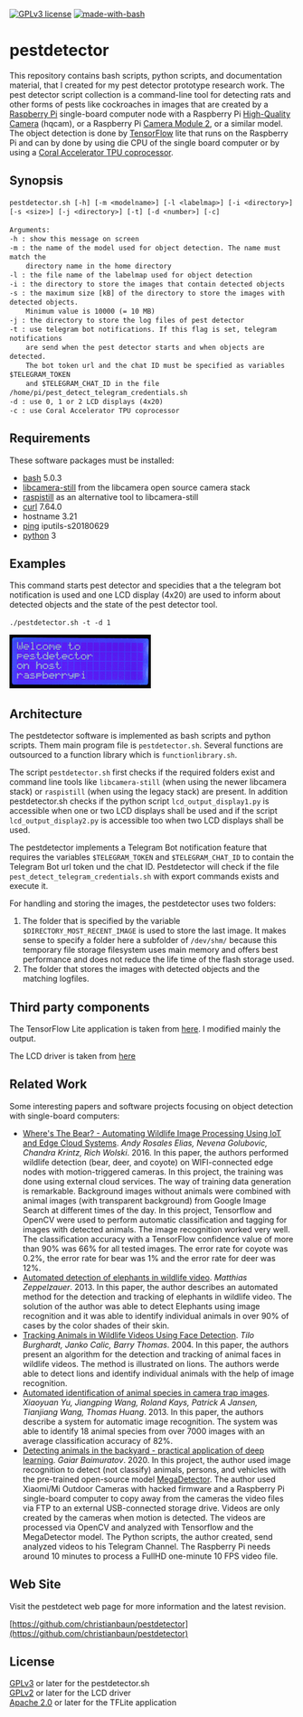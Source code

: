 [![GPLv3 license](https://img.shields.io/badge/License-GPLv3-blue.svg)](http://perso.crans.org/besson/LICENSE.html)
[![made-with-bash](https://img.shields.io/badge/-Made%20with%20Bash-1f425f.svg)](https://www.gnu.org/software/bash/)

# pestdetector

This repository contains bash scripts, python scripts, and documentation material, that I created for my pest detector prototype research work. The pest detector script collection is a command-line tool for detecting rats and other forms of pests like cockroaches in images that are created by a [Raspberry Pi](https://www.raspberrypi.com) single-board computer node with a Raspberry Pi [High-Quality Camera](https://www.raspberrypi.com/products/raspberry-pi-high-quality-camera/) (hqcam), or a Raspberry Pi [Camera Module 2](https://www.raspberrypi.com/products/camera-module-v2/), or a similar model. The object detection is done by [TensorFlow](https://github.com/tensorflow/tensorflow) lite that runs on the Raspberry Pi and can by done by using die CPU of the single board computer or by using a [Coral Accelerator TPU coprocessor](https://coral.ai/products/accelerator/).

## Synopsis

    pestdetector.sh [-h] [-m <modelname>] [-l <labelmap>] [-i <directory>] [-s <size>] [-j <directory>] [-t] [-d <number>] [-c]

    Arguments:
    -h : show this message on screen
    -m : the name of the model used for object detection. The name must match the 
        directory name in the home directory
    -l : the file name of the labelmap used for object detection
    -i : the directory to store the images that contain detected objects
    -s : the maximum size [kB] of the directory to store the images with detected objects.
        Minimum value is 10000 (= 10 MB)
    -j : the directory to store the log files of pest detector
    -t : use telegram bot notifications. If this flag is set, telegram notifications
        are send when the pest detector starts and when objects are detected.  
        The bot token url and the chat ID must be specified as variables $TELEGRAM_TOKEN
        and $TELEGRAM_CHAT_ID in the file /home/pi/pest_detect_telegram_credentials.sh
    -d : use 0, 1 or 2 LCD displays (4x20)
    -c : use Coral Accelerator TPU coprocessor 

## Requirements

These software packages must be installed:

- [bash](https://www.gnu.org/software/bash/) 5.0.3
- [libcamera-still](https://libcamera.org/) from the libcamera open source camera stack
- [raspistill](https://github.com/raspberrypi/userland/blob/master/host_applications/linux/apps/raspicam/RaspiStill.c) as an alternative tool to libcamera-still
- [curl](https://curl.se) 7.64.0
- hostname 3.21
- [ping](https://github.com/iputils/iputils) iputils-s20180629
- [python](https://www.python.org) 3

## Examples

This command starts pest detector and specidies that a the telegram bot notification is used and one LCD display (4x20) are used to inform about detected objects and the state of the pest detector tool.

`./pestdetector.sh -t -d 1`

![LCD display information](https://github.com/christianbaun/pestdetector/blob/main/docs/lcd_movie.gif)


## Architecture

The pestdetector software is implemented as bash scripts and python scripts. Them main program file is `pestdetector.sh`. Several functions are outsourced to a function library which is `functionlibrary.sh`. 

The script `pestdetector.sh` first checks if the required folders exist and command line tools like `libcamera-still` (when using the newer libcamera stack) or `raspistill` (when using the legacy stack) are present. In addition pestdetector.sh checks if the python script `lcd_output_display1.py` is accessible when one or two LCD displays shall be used and if the script `lcd_output_display2.py` is accessible too when two LCD displays shall be used.

The pestdetector implements a Telegram Bot notification feature that requires the variables `$TELEGRAM_TOKEN` and `$TELEGRAM_CHAT_ID` to contain the Telegram Bot url token und the chat ID. Pestdetector will check if the file `pest_detect_telegram_credentials.sh` with export commands exists and execute it.

For handling and storing the images, the pestdetector uses two folders:

1. The folder that is specified by the variable `$DIRECTORY_MOST_RECENT_IMAGE` is used to store the last image. It makes sense to specify a folder here a subfolder of `/dev/shm/` because this temporary file storage filesystem uses main memory and offers best performance and does not reduce the life time of the flash storage used. 
2. The folder that stores the images with detected objects and the matching logfiles.

## Third party components

The TensorFlow Lite application is taken from [here](https://github.com/EdjeElectronics/TensorFlow-Lite-Object-Detection-on-Android-and-Raspberry-Pi). I modified mainly the output.

The LCD driver is taken from [here](https://github.com/ArcadiaLabs/raspberry_lcd4x20_I2C)

## Related Work

Some interesting papers and software projects focusing on object detection with single-board computers:

- [Where's The Bear? - Automating Wildlife Image Processing Using IoT and Edge Cloud Systems](https://cs.ucsb.edu/sites/default/files/documents/tr.pdf). *Andy Rosales Elias, Nevena Golubovic, Chandra Krintz, Rich Wolski*. 2016. In this paper, the authors performed wildlife detection (bear, deer, and coyote) on WIFI-connected edge nodes with motion-triggered cameras. In this project, the training was done using external cloud services. The way of training data generation is remarkable. Background images without animals were combined with animal images (with transparent background) from Google Image Search at different times of the day. In this project, Tensorflow and OpenCV were used to perform automatic classification and tagging for images with detected animals. The image recognition worked very well. The classification accuracy with a TensorFlow confidence value of more than 90% was 66% for all tested images. The error rate for coyote was 0.2%, the error rate for bear was 1% and the error rate for deer was 12%. 
- [Automated detection of elephants in wildlife video](https://core.ac.uk/download/pdf/81703389.pdf). *Matthias Zeppelzauer*. 2013. In this paper, the author describes an automated method for the detection and tracking of elephants in wildlife video. The solution of the author was able to detect Elephants using image recognition and it was able to identify individual animals in over 90% of cases by the color shades of their skin. 
- [Tracking Animals in Wildlife Videos Using Face Detection](http://citeseerx.ist.psu.edu/viewdoc/download?doi=10.1.1.60.7522&rep=rep1&type=pdf). *Tilo Burghardt, Janko Calic, Barry Thomas*. 2004. In this paper, the authors present an algorithm for the detection and tracking of animal faces in wildlife videos. The method is illustrated on lions. The authors werde able to detect lions and identify individual animals with the help of image recognition. 
- [Automated identification of animal species in camera trap images](https://link.springer.com/article/10.1186/1687-5281-2013-52). *Xiaoyuan Yu, Jiangping Wang, Roland Kays, Patrick A Jansen, Tianjiang Wang, Thomas Huang*. 2013. In this paper, the authors describe a system for automatic image recognition. The system was able to identify 18 animal species from over 7000 images with an average classification accuracy of 82%.
- [Detecting animals in the backyard - practical application of deep learning](https://towardsdatascience.com/detecting-animals-in-the-backyard-practical-application-of-deep-learning-c030d3263ba8). *Gaiar Baimuratov*. 2020. In this project, the author used image recognition to detect (not classify) animals, persons, and vehicles with the pre-trained open-source model [MegaDetector](http://dmorris.net/misc/cameratraps/ai4e_camera_traps_overview/). The author used Xiaomi/Mi Outdoor Cameras with hacked firmware and a Raspberry Pi single-board computer to copy away from the cameras the video files via FTP to an external USB-connected storage drive. Videos are only created by the cameras when motion is detected. The videos are processed via OpenCV and analyzed with Tensorflow and the MegaDetector model. The Python scripts, the author created, send analyzed videos to his Telegram Channel. The Raspberry Pi needs around 10 minutes to process a FullHD one-minute 10 FPS video file.

## Web Site

Visit the pestdetect web page for more information and the latest revision.

[https://github.com/christianbaun/pestdetector](https://github.com/christianbaun/pestdetector)

## License

[GPLv3](https://www.gnu.org/licenses/gpl-3.0.en.html) or later for the pestdetector.sh<br/>
[GPLv2](https://www.gnu.org/licenses/old-licenses/gpl-2.0.html) or later for the LCD driver<br/>
[Apache 2.0](https://www.apache.org/licenses/LICENSE-2.0) or later for the TFLite application 

